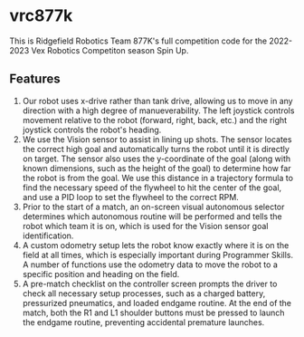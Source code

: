 # vrc877k
This is Ridgefield Robotics Team 877K's full competition code for the 2022-2023 Vex Robotics Competiton season Spin Up.

## Features
1. Our robot uses x-drive rather than tank drive, allowing us to move in any direction with a high degree of manueverability. The left joystick controls movement relative to the robot (forward, right, back, etc.) and the right joystick controls the robot's heading. 
2. We use the Vision sensor to assist in lining up shots. The sensor locates the correct high goal and automatically turns the robot until it is directly on target. The sensor also uses the y-coordinate of the goal (along with known dimensions, such as the height of the goal) to determine how far the robot is from the goal. We use this distance in a trajectory formula to find the necessary speed of the flywheel to hit the center of the goal, and use a PID loop to set the flywheel to the correct RPM.
3. Prior to the start of a match, an on-screen visual autonomous selector determines which autonomous routine will be performed and tells the robot which team it is on, which is used for the Vision sensor goal identification.
4. A custom odometry setup lets the robot know exactly where it is on the field at all times, which is especially important during Programmer Skills. A number of functions use the odometry data to move the robot to a specific position and heading on the field.
5. A pre-match checklist on the controller screen prompts the driver to check all necessary setup processes, such as a charged battery, pressurized pneumatics, and loaded endgame routine. At the end of the match, both the R1 and L1 shoulder buttons must be pressed to launch the endgame routine, preventing accidental premature launches. 
